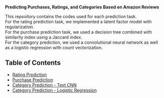 **Predicting Purchases, Ratings, and Categories Based on Amazon Reviews**

This repsoitory contains the codes used for each prediction task. <br />
For the rating prediction task, we implemented a latent factor model with regularization. <br />
For the purchase prediction task, we used a decision tree combined with similarity index using a Jaccard index. <br />
For the category prediction, we used a convolutional neural network as well as a logistic regression with count vectorization. <br />


## Table of Contents
* [Rating Prediction](https://github.com/jwoh1323/Predicting-Purchases-Ratings-and-Categories-Based-on-Amazon-Reviews/blob/46e2f56f97a3f91c4b874b926a33b7e1eb48c461/RatingPredictions_Final.ipynb)
* [Purchase Prediction](https://github.com/tspraggins/Team-4---ML2/blob/master/Purchase_Popular%20Item%20%26%20Category%20Similarity.ipynb)
* [Category Prediction - Text CNN](https://github.com/tspraggins/Team-4---ML2/blob/master/Category_Prediction_(Text_CNN).ipynb)
* [Category Prediction - Logistic Regression](https://github.com/tspraggins/Team-4---ML2/blob/master/Category_Prediction%20(Logistic%20Regression).ipynb)
